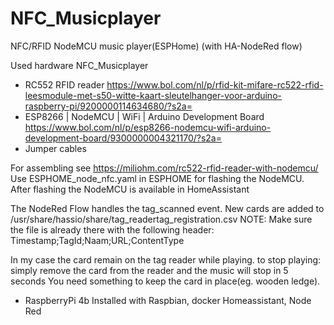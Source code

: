 # NFC_Musicplayer
NFC/RFID NodeMCU music player(ESPHome) (with HA-NodeRed flow)

Used hardware
NFC_Musicplayer
- RC552 RFID reader
  https://www.bol.com/nl/p/rfid-kit-mifare-rc522-rfid-leesmodule-met-s50-witte-kaart-sleutelhanger-voor-arduino-raspberry-pi/9200000114634680/?s2a=
- ESP8266 | NodeMCU | WiFi | Arduino Development Board
  https://www.bol.com/nl/p/esp8266-nodemcu-wifi-arduino-development-board/9300000004321170/?s2a=
- Jumper cables


For assembling see https://miliohm.com/rc522-rfid-reader-with-nodemcu/
Use ESPHOME_node_nfc.yaml in ESPHOME for flashing the NodeMCU.
After flashing the NodeMCU is available in HomeAssistant

The NodeRed Flow handles the tag_scanned event.
New cards are added to /usr/share/hassio/share/tag_readertag_registration.csv
NOTE:
  Make sure the file is already there with the following header:
  Timestamp;TagId;Naam;URL;ContentType

In my case the card remain on the tag reader while playing. 
to stop playing: simply remove the card from the reader and the music will stop in 5 seconds
You need something to keep the card in place(eg. wooden ledge).


- RaspberryPi 4b 
Installed with Raspbian, docker Homeassistant, Node Red




